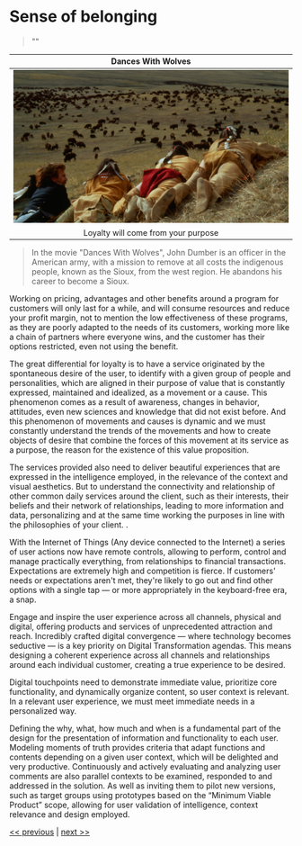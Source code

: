 # Sense of belonging

>""

| Dances With Wolves |
| :---: |
|![](../../images/sense_of_belonging.png)|
|Loyalty will come from your purpose|

>In the movie "Dances With Wolves", John Dumber is an officer in the American army, with a mission to remove at all costs the indigenous people, known as the Sioux, from the west region. He abandons his career to become a Sioux.

Working on pricing, advantages and other benefits around a program for customers will only last for a while, and will consume resources and reduce your profit margin, not to mention the low effectiveness of these programs, as they are poorly adapted to the needs of its customers, working more like a chain of partners where everyone wins, and the customer has their options restricted, even not using the benefit.

The great differential for loyalty is to have a service originated by the spontaneous desire of the user, to identify with a given group of people and personalities, which are aligned in their purpose of value that is constantly expressed, maintained and idealized, as a movement or a cause. This phenomenon comes as a result of awareness, changes in behavior, attitudes, even new sciences and knowledge that did not exist before. And this phenomenon of movements and causes is dynamic and we must constantly understand the trends of the movements and how to create objects of desire that combine the forces of this movement at its service as a purpose, the reason for the existence of this value proposition.

The services provided also need to deliver beautiful experiences that are expressed in the intelligence employed, in the relevance of the context and visual aesthetics. But to understand the connectivity and relationship of other common daily services around the client, such as their interests, their beliefs and their network of relationships, leading to more information and data, personalizing and at the same time working the purposes in line with the philosophies of your client. .

With the Internet of Things (Any device connected to the Internet) a series of user actions now have remote controls, allowing to perform, control and manage practically everything, from relationships to financial transactions. Expectations are extremely high and competition is fierce. If customers' needs or expectations aren't met, they're likely to go out and find other options with a single tap — or more appropriately in the keyboard-free era, a snap.

Engage and inspire the user experience across all channels, physical and digital, offering products and services of unprecedented attraction and reach. Incredibly crafted digital convergence — where technology becomes seductive — is a key priority on Digital Transformation agendas. This means designing a coherent experience across all channels and relationships around each individual customer, creating a true experience to be desired.

Digital touchpoints need to demonstrate immediate value, prioritize core functionality, and dynamically organize content, so user context is relevant. In a relevant user experience, we must meet immediate needs in a personalized way.

Defining the why, what, how much and when is a fundamental part of the design for the presentation of information and functionality to each user. Modeling moments of truth provides criteria that adapt functions and contents depending on a given user context, which will be delighted and very productive. Continuously and actively evaluating and analyzing user comments are also parallel contexts to be examined, responded to and addressed in the solution. As well as inviting them to pilot new versions, such as target groups using prototypes based on the “Minimum Viable Product” scope, allowing for user validation of intelligence, context relevance and design employed.

[<< previous](6-designing_conversations_as_user_experiences.md) | [next >>](8-white_is_the_new_basic.md)

